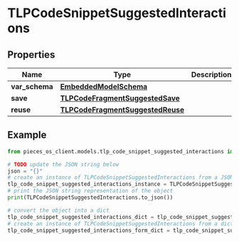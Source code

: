 # TLPCodeSnippetSuggestedInteractions


## Properties

Name | Type | Description | Notes
------------ | ------------- | ------------- | -------------
**var_schema** | [**EmbeddedModelSchema**](EmbeddedModelSchema) |  | [optional] 
**save** | [**TLPCodeFragmentSuggestedSave**](TLPCodeFragmentSuggestedSave) |  | [optional] 
**reuse** | [**TLPCodeFragmentSuggestedReuse**](TLPCodeFragmentSuggestedReuse) |  | [optional] 

## Example

```python
from pieces_os_client.models.tlp_code_snippet_suggested_interactions import TLPCodeSnippetSuggestedInteractions

# TODO update the JSON string below
json = "{}"
# create an instance of TLPCodeSnippetSuggestedInteractions from a JSON string
tlp_code_snippet_suggested_interactions_instance = TLPCodeSnippetSuggestedInteractions.from_json(json)
# print the JSON string representation of the object
print(TLPCodeSnippetSuggestedInteractions.to_json())

# convert the object into a dict
tlp_code_snippet_suggested_interactions_dict = tlp_code_snippet_suggested_interactions_instance.to_dict()
# create an instance of TLPCodeSnippetSuggestedInteractions from a dict
tlp_code_snippet_suggested_interactions_form_dict = tlp_code_snippet_suggested_interactions.from_dict(tlp_code_snippet_suggested_interactions_dict)
```


